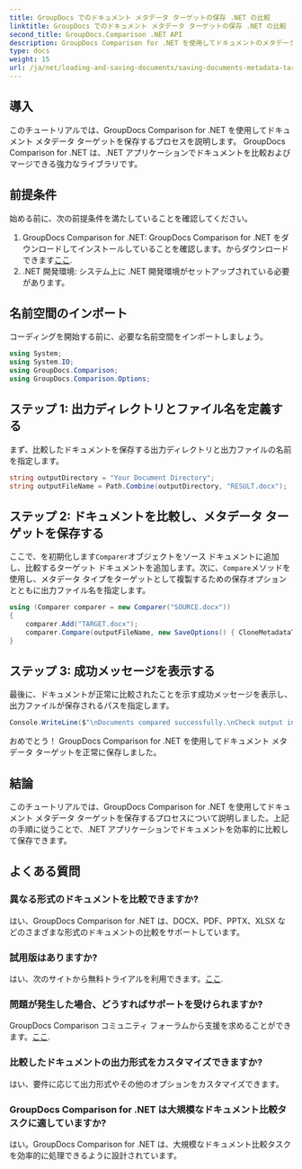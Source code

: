 ```yaml
---
title: GroupDocs でのドキュメント メタデータ ターゲットの保存 .NET の比較
linktitle: GroupDocs でのドキュメント メタデータ ターゲットの保存 .NET の比較
second_title: GroupDocs.Comparison .NET API
description: GroupDocs Comparison for .NET を使用してドキュメントのメタデータ ターゲットを保存する方法を学びます。 .NET アプリケーションでドキュメントを効率的に比較するための簡単な手順。
type: docs
weight: 15
url: /ja/net/loading-and-saving-documents/saving-documents-metadata-target/
---
```

## 導入
このチュートリアルでは、GroupDocs Comparison for .NET を使用してドキュメント メタデータ ターゲットを保存するプロセスを説明します。 GroupDocs Comparison for .NET は、.NET アプリケーションでドキュメントを比較およびマージできる強力なライブラリです。
## 前提条件
始める前に、次の前提条件を満たしていることを確認してください。
1.  GroupDocs Comparison for .NET: GroupDocs Comparison for .NET をダウンロードしてインストールしていることを確認します。からダウンロードできます[ここ](https://releases.groupdocs.com/comparison/net/).
2. .NET 開発環境: システム上に .NET 開発環境がセットアップされている必要があります。

## 名前空間のインポート
コーディングを開始する前に、必要な名前空間をインポートしましょう。
```csharp
using System;
using System.IO;
using GroupDocs.Comparison;
using GroupDocs.Comparison.Options;
```
## ステップ 1: 出力ディレクトリとファイル名を定義する
まず、比較したドキュメントを保存する出力ディレクトリと出力ファイルの名前を指定します。
```csharp
string outputDirectory = "Your Document Directory";
string outputFileName = Path.Combine(outputDirectory, "RESULT.docx");
```
## ステップ 2: ドキュメントを比較し、メタデータ ターゲットを保存する
ここで、を初期化します`Comparer`オブジェクトをソース ドキュメントに追加し、比較するターゲット ドキュメントを追加します。次に、`Compare`メソッドを使用し、メタデータ タイプをターゲットとして複製するための保存オプションとともに出力ファイル名を指定します。
```csharp
using (Comparer comparer = new Comparer("SOURCE.docx"))
{
    comparer.Add("TARGET.docx");
    comparer.Compare(outputFileName, new SaveOptions() { CloneMetadataType = MetadataType.Target });
}
```
## ステップ 3: 成功メッセージを表示する
最後に、ドキュメントが正常に比較されたことを示す成功メッセージを表示し、出力ファイルが保存されるパスを指定します。
```csharp
Console.WriteLine($"\nDocuments compared successfully.\nCheck output in {outputDirectory}.");
```
おめでとう！ GroupDocs Comparison for .NET を使用してドキュメント メタデータ ターゲットを正常に保存しました。

## 結論
このチュートリアルでは、GroupDocs Comparison for .NET を使用してドキュメント メタデータ ターゲットを保存するプロセスについて説明しました。上記の手順に従うことで、.NET アプリケーションでドキュメントを効率的に比較して保存できます。
## よくある質問
### 異なる形式のドキュメントを比較できますか?
はい、GroupDocs Comparison for .NET は、DOCX、PDF、PPTX、XLSX などのさまざまな形式のドキュメントの比較をサポートしています。
### 試用版はありますか?
はい、次のサイトから無料トライアルを利用できます。[ここ](https://releases.groupdocs.com/).
### 問題が発生した場合、どうすればサポートを受けられますか?
 GroupDocs Comparison コミュニティ フォーラムから支援を求めることができます。[ここ](https://forum.groupdocs.com/c/comparison/12).
### 比較したドキュメントの出力形式をカスタマイズできますか?
はい、要件に応じて出力形式やその他のオプションをカスタマイズできます。
### GroupDocs Comparison for .NET は大規模なドキュメント比較タスクに適していますか?
はい。GroupDocs Comparison for .NET は、大規模なドキュメント比較タスクを効率的に処理できるように設計されています。